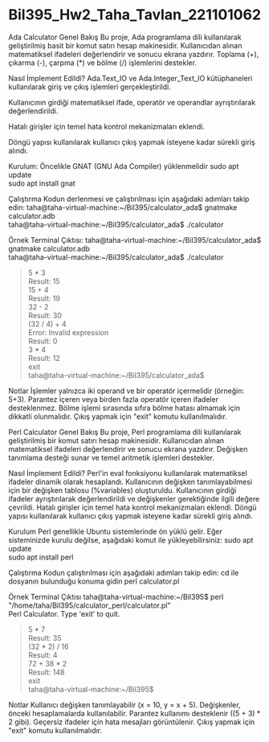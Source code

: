 # Bil395_Hw2_Taha_Tavlan_221101062

Ada Calculator
Genel Bakış
Bu proje, Ada programlama dili kullanılarak geliştirilmiş basit bir komut satırı hesap makinesidir. Kullanıcıdan alınan matematiksel ifadeleri değerlendirir ve sonucu ekrana yazdırır. Toplama (+), çıkarma (-), çarpma (*) ve bölme (/) işlemlerini destekler.

Nasıl İmplement Edildi?
Ada.Text_IO ve Ada.Integer_Text_IO kütüphaneleri kullanılarak giriş ve çıkış işlemleri gerçekleştirildi.

Kullanıcının girdiği matematiksel ifade, operatör ve operandlar ayrıştırılarak değerlendirildi.

Hatalı girişler için temel hata kontrol mekanizmaları eklendi.

Döngü yapısı kullanılarak kullanıcı çıkış yapmak isteyene kadar sürekli giriş alındı.

Kurulum:
  Öncelikle GNAT (GNU Ada Compiler) yüklenmelidir
    sudo apt update  
    sudo apt install gnat  

Çalıştırma
  Kodun derlenmesi ve çalıştırılması için aşağıdaki adımları takip edin:
    taha@taha-virtual-machine:~/Bil395/calculator_ada$ gnatmake calculator.adb  
    taha@taha-virtual-machine:~/Bil395/calculator_ada$ ./calculator  

Örnek Terminal Çıktısı:
  taha@taha-virtual-machine:~/Bil395/calculator_ada$ gnatmake calculator.adb  
  taha@taha-virtual-machine:~/Bil395/calculator_ada$ ./calculator  
  > 5 * 3  
  Result:  15  
  > 15 + 4  
  Result:  19  
  > 32 - 2  
  Result:  30  
  > (32 / 4) + 4  
  Error: Invalid expression  
  Result:  0  
  > 3 * 4  
  Result:  12  
  > exit  
  taha@taha-virtual-machine:~/Bil395/calculator_ada$  

Notlar
  İşlemler yalnızca iki operand ve bir operatör içermelidir (örneğin: 5+3). Parantez içeren veya birden fazla operatör içeren ifadeler desteklenmez.
  Bölme işlemi sırasında sıfıra bölme hatası almamak için dikkatli olunmalıdır.
  Çıkış yapmak için "exit" komutu kullanılmalıdır.



Perl Calculator
Genel Bakış
Bu proje, Perl programlama dili kullanılarak geliştirilmiş bir komut satırı hesap makinesidir. Kullanıcıdan alınan matematiksel ifadeleri değerlendirir ve sonucu ekrana yazdırır. Değişken tanımlama desteği sunar ve temel aritmetik işlemleri destekler.

Nasıl İmplement Edildi?
  Perl'in eval fonksiyonu kullanılarak matematiksel ifadeler dinamik olarak hesaplandı.
  Kullanıcının değişken tanımlayabilmesi için bir değişken tablosu (%variables) oluşturuldu.
  Kullanıcının girdiği ifadeler ayrıştırılarak değerlendirildi ve değişkenler gerektiğinde ilgili değere çevrildi.
  Hatalı girişler için temel hata kontrol mekanizmaları eklendi.
  Döngü yapısı kullanılarak kullanıcı çıkış yapmak isteyene kadar sürekli giriş alındı.

Kurulum
  Perl genellikle Ubuntu sistemlerinde ön yüklü gelir. Eğer sisteminizde kurulu değilse, aşağıdaki komut ile yükleyebilirsiniz:
    sudo apt update  
    sudo apt install perl  

Çalıştırma
  Kodun çalıştırılması için aşağıdaki adımları takip edin:
    cd ile dosyanın bulunduğu konuma gidin
    perl calculator.pl  

Örnek Terminal Çıktısı
  taha@taha-virtual-machine:~/Bil395$ perl "/home/taha/Bil395/calculator_perl/calculator.pl"  
  Perl Calculator. Type 'exit' to quit.  
  > 5 * 7  
  Result: 35  
  > (32 * 2) / 16  
  Result: 4  
  > 72 + 38 * 2  
  Result: 148  
  > exit  
  taha@taha-virtual-machine:~/Bil395$  

Notlar
  Kullanıcı değişken tanımlayabilir (x = 10, y = x + 5). Değişkenler, önceki hesaplamalarda kullanılabilir.
  Parantez kullanımı desteklenir ((5 + 3) * 2 gibi).
  Geçersiz ifadeler için hata mesajları görüntülenir.
  Çıkış yapmak için "exit" komutu kullanılmalıdır.


































  

